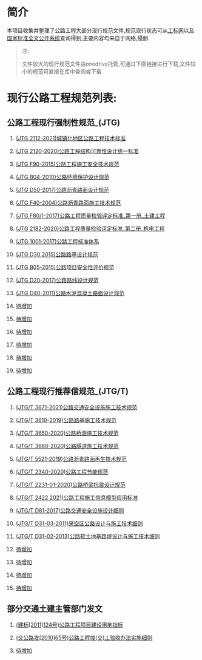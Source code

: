 # 简介

本项目收集并整理了公路工程大部分现行规范文件,规范现行状态可从[工标网](http://www.csres.com/)以及[国家标准全文公开系统](http://openstd.samr.gov.cn/bzgk/gb/index)查询得到,主要内容均来自于网络,侵删.

> 注:
> 
> 文件较大的现行规范文件由onedrive托管,可通过下面链接进行下载,文件较小的规范可直接在库中查询或下载.

# 现行公路工程规范列表:

## 公路工程现行强制性规范_(JTG)

1. [(JTG 2112-2021)城镇化地区公路工程技术标准](公路工程现行规范/(JTG_2112-2021)城镇化地区公路工程技术标准.pdf)

2. [(JTG 2120-2020)公路工程结构可靠性设计统一标准](公路工程现行规范/(JTG_2120-2020)公路工程结构可靠性设计统一标准.pdf)

3. [(JTG F90-2015)公路工程施工安全技术规范](公路工程现行规范/(JTG_F90-2015)公路工程施工安全技术规范.pdf)

4. [(JTG B04-2010)公路环境保护设计规范](公路工程现行规范/(JTG_B04-2010)公路环境保护设计规范.pdf)

5. [(JTG D50-2017)公路沥青路面设计规范](公路工程现行规范/(JTG_D50-2017)公路沥青路面设计规范.pdf)

6. [(JTG F40-2004)公路沥青路面施工技术规范](公路工程现行规范/(JTG_F40-2004)公路沥青路面施工技术规范.pdf)

7. [(JTG F80/1-2017)公路工程质量检验评定标准_第一册_土建工程](公路工程现行规范/(JTG_F80_1-2017)公路工程质量检验评定标准_第一册_土建工程.pdf)

8. [(JTG 2182-2020)公路工程质量检验评定标准_第二册_机电工程](公路工程现行规范/(JTG_2182-2020)公路工程质量检验评定标准_第二册_机电工程.pdf)

9. [(JTG 1001-2017)公路工程标准体系](公路工程现行规范/(JTG_1001-2017)公路工程标准体系.pdf)

10. [(JTG D30 2015)公路路基设计规范](公路工程现行规范/(JTG_D30_2015)公路路基设计规范)

11. [(JTG B05-2015)公路项目安全性评价规范](公路工程现行规范/(JTG_B05_2015)公路项目安全性评价规范.pdf)

12. [(JTG D20-2017)公路路线设计规范](公路工程现行规范/(JTG_D20_2017)公路路线设计规范.pdf)

13. [(JTG D40-2011)公路水泥混凝土路面设计规范](公路工程现行规范/(JTG_D40_2011)公路水泥混凝土路面设计规范.pdf)

14. [待增加](公路工程现行规范/)

15. [待增加](公路工程现行规范/)

16. [待增加](公路工程现行规范/)

17. [待增加](公路工程现行规范/)

18. [待增加](公路工程现行规范/)

19. [待增加](公路工程现行规范/)

## 公路工程现行推荐信规范_(JTG/T)

1. [(JTG/T 3671-2021)公路交通安全设施施工技术规范](公路工程现行规范/(JTG_T_3671-2021)公路交通安全设施施工技术规范.pdf)

2. [(JTG/T 3610-2019)公路路基施工技术规范](公路工程现行规范/(JTG_T_3610-2019)公路路基施工技术规范.pdf)

3. [(JTG/T 3650-2020)公路桥涵施工技术规范](公路工程现行规范/(JTG_T_3650-2020)公路桥涵施工技术规范.pdf)

4. [(JTG/T 3660-2020)公路隧道施工技术规范](公路工程现行规范/(JTG_T_3660-2020)公路隧道施工技术规范.pdf)

5. [(JTG/T 5521-2019)公路沥青路面再生技术规范](公路工程现行规范/(JTG_T_5521-2019)公路沥青路面再生技术规范.pdf)

6. [(JTG/T 2340-2020)公路工程节能规范](公路工程现行规范/(JTG_T_2340-2020)公路工程节能规范.pdf)

7. [(JTG/T 2231-01-2020)公路桥梁抗震设计规范](公路工程现行规范/(JTG_T_2231-01-2020)公路桥梁抗震设计规范.pdf)

8. [(JTG/T 2422 2021)公路工程施工信息模型应用标准](公路工程现行规范/(JTG_T_2422_2021)公路工程施工信息模型应用标准.pdf)

9. [(JTG/T D81-2017)公路交通安全设施设计细则](公路工程现行规范/(JTG_T_D81_2017)公路交通安全设施设计细则.pdf)

10. [(JTG/T D31-03-2011)采空区公路设计与施工技术细则](公路工程现行规范/(JTG_T_D31_03_2011)采空区公路设计与施工技术细则.pdf)

11. [(JTG/T D31-02-2013)公路软土地基路堤设计与施工技术细则](公路工程现行规范/(JTG_T_D31_02_2013)公路软土地基路堤设计与施工技术细则.pdf)

12. [待增加](公路工程现行规范/)

13. [待增加](公路工程现行规范/)

14. [待增加](公路工程现行规范/)

15. [待增加](公路工程现行规范/)

## 部分交通土建主管部门发文

1. [(建标[2011]124号)公路工程项目建设用地指标](公路工程现行规范/(建标[2011]124号)公路工程项目建设用地指标.pdf)

2. [(交公路发[2010]65号)公路工程竣(交)工验收办法实施细则](公路工程现行规范/(交公路发[2010]65号)公路工程竣(交)工验收办法实施细则.zip)

3. [待增加](公路工程现行规范/)
